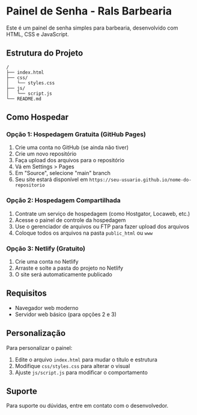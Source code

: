 # Painel de Senha - Rals Barbearia

Este é um painel de senha simples para barbearia, desenvolvido com HTML, CSS e JavaScript.

## Estrutura do Projeto

```
/
├── index.html
├── css/
│   └── styles.css
├── js/
│   └── script.js
└── README.md
```

## Como Hospedar

### Opção 1: Hospedagem Gratuita (GitHub Pages)

1. Crie uma conta no GitHub (se ainda não tiver)
2. Crie um novo repositório
3. Faça upload dos arquivos para o repositório
4. Vá em Settings > Pages
5. Em "Source", selecione "main" branch
6. Seu site estará disponível em `https://seu-usuario.github.io/nome-do-repositorio`

### Opção 2: Hospedagem Compartilhada

1. Contrate um serviço de hospedagem (como Hostgator, Locaweb, etc.)
2. Acesse o painel de controle da hospedagem
3. Use o gerenciador de arquivos ou FTP para fazer upload dos arquivos
4. Coloque todos os arquivos na pasta `public_html` ou `www`

### Opção 3: Netlify (Gratuito)

1. Crie uma conta no Netlify
2. Arraste e solte a pasta do projeto no Netlify
3. O site será automaticamente publicado

## Requisitos

- Navegador web moderno
- Servidor web básico (para opções 2 e 3)

## Personalização

Para personalizar o painel:

1. Edite o arquivo `index.html` para mudar o título e estrutura
2. Modifique `css/styles.css` para alterar o visual
3. Ajuste `js/script.js` para modificar o comportamento

## Suporte

Para suporte ou dúvidas, entre em contato com o desenvolvedor. 